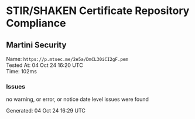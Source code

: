# STIR/SHAKEN Certificate Repository Compliance

## Martini Security

Name: `https://p.mtsec.me/2e5a/DmCL30iCI2gF.pem`\
Tested At: 04 Oct 24 16:20 UTC\
Time: 102ms

### Issues

no warning, or error, or notice date level issues were found

Generated: 04 Oct 24 16:29 UTC